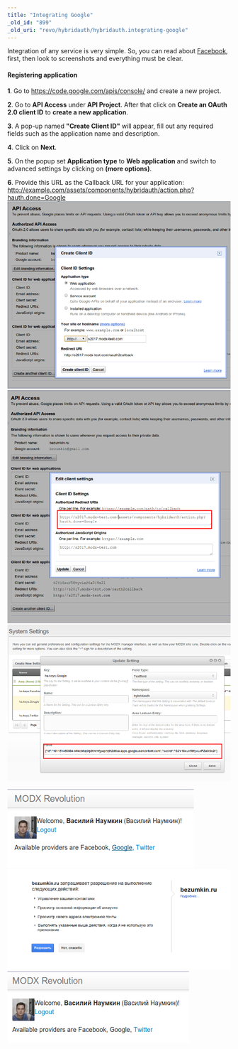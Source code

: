 ```yaml
---
title: "Integrating Google"
_old_id: "899"
_old_uri: "revo/hybridauth/hybridauth.integrating-google"
---
```


Integration of any service is very simple. So, you can read about [Facebook](http://rtfm.modx.com/display/ADDON/HybridAuth.Integrating+Facebook), first, then look to screenshots and everything must be clear.

#### Registering application

**1**. Go to <https://code.google.com/apis/console/> and create a new project.

**2**. Go to **API Access** under **API Project**. After that click on **Create an OAuth 2.0 client ID** to **create a new application**.

**3**. A pop-up named **"Create Client ID"** will appear, fill out any required fields such as the application name and description.

**4**. Click on **Next**.

**5**. On the popup set **Application type** to **Web application** and switch to advanced settings by clicking on **(more options)**.

**6**. Provide this URL as the Callback URL for your application: <http://example.com/assets/components/hybridauth/action.php?hauth.done=Google>
![](ha_gg1.png) ![](ha_gg2.png) ![](ha_gg3.png)

![](ha_gg4.png) ![](ha_gg5.png) ![](ha_gg6.png)
